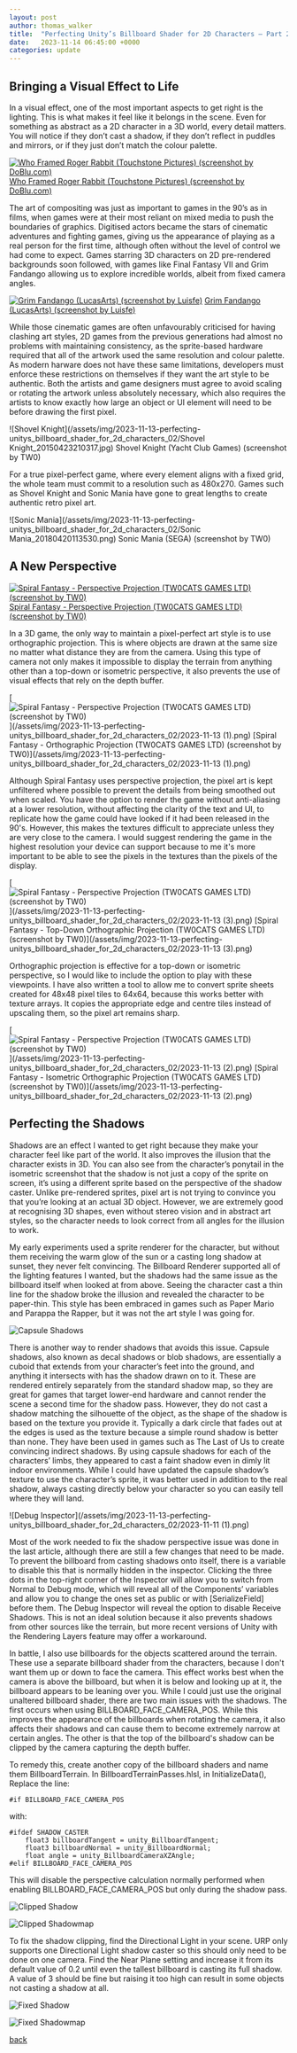```yaml
---
layout: post
author: thomas_walker
title:  "Perfecting Unity’s Billboard Shader for 2D Characters – Part 2"
date:   2023-11-14 06:45:00 +0000
categories: update
---
```


## Bringing a Visual Effect to Life

In a visual effect, one of the most important aspects to get right is the lighting. This is what makes it feel like it belongs in the scene. Even for something as abstract as a 2D character in a 3D world, every detail matters. You will notice if they don’t cast a shadow, if they don’t reflect in puddles and mirrors, or if they just don’t match the colour palette.

[<img alt="Who Framed Roger Rabbit (Touchstone Pictures) (screenshot by DoBlu.com)" src="/assets/img/2023-11-13-perfecting-unitys_billboard_shader_for_2d_characters_02/Who-Framed-Roger-Rabbit.mkv_snapshot_01.00.31_2022.01.07_13.05.11-scaled.jpg"/>](https://www.doblu.com/2022/01/08/who-framed-roger-rabbit-4k-uhd-review/)
[Who Framed Roger Rabbit (Touchstone Pictures) (screenshot by DoBlu.com)](https://www.doblu.com/2022/01/08/who-framed-roger-rabbit-4k-uhd-review/)

The art of compositing was just as important to games in the 90’s as in films, when games were at their most reliant on mixed media to push the boundaries of graphics. Digitised actors became the stars of cinematic adventures and fighting games, giving us the appearance of playing as a real person for the first time, although often without the level of control we had come to expect. Games starring 3D characters on 2D pre-rendered backgrounds soon followed, with games like Final Fantasy VII and Grim Fandango allowing us to explore incredible worlds, albeit from fixed camera angles.

[<img alt="Grim Fandango (LucasArts) (screenshot by Luisfe)" src="/assets/img/2023-11-13-perfecting-unitys_billboard_shader_for_2d_characters_02/GRIMFANDANGO_2006_11_24_18_01_47_091bc.png"/>](https://lparchive.org/Grim-Fandango-(Screenshot)/)
[Grim Fandango (LucasArts) (screenshot by Luisfe)](https://lparchive.org/Grim-Fandango-(Screenshot)/)

While those cinematic games are often unfavourably criticised for having clashing art styles, 2D games from the previous generations had almost no problems with maintaining consistency, as the sprite-based hardware required that all of the artwork used the same resolution and colour palette. As modern harware does not have these same limitations, developers must enforce these restrictions on themselves if they want the art style to be authentic. Both the artists and game designers must agree to avoid scaling or rotating the artwork unless absolutely necessary, which also requires the artists to know exactly how large an object or UI element will need to be before drawing the first pixel.

![Shovel Knight](/assets/img/2023-11-13-perfecting-unitys_billboard_shader_for_2d_characters_02/Shovel Knight_20150423210317.jpg)
Shovel Knight (Yacht Club Games) (screenshot by TW0)

For a true pixel-perfect game, where every element aligns with a fixed grid, the whole team must commit to a resolution such as 480x270. Games such as Shovel Knight and Sonic Mania have gone to great lengths to create authentic retro pixel art.

![Sonic Mania](/assets/img/2023-11-13-perfecting-unitys_billboard_shader_for_2d_characters_02/Sonic Mania_20180420113530.png)
Sonic Mania (SEGA) (screenshot by TW0)

## A New Perspective

[<img alt="Spiral Fantasy - Perspective Projection (TW0CATS GAMES LTD) (screenshot by TW0)" src="/assets/img/2023-11-13-perfecting-unitys_billboard_shader_for_2d_characters_02/2023-11-13.jpg"/>](/assets/img/2023-11-13-perfecting-unitys_billboard_shader_for_2d_characters_02/2023-11-13.png)
[Spiral Fantasy - Perspective Projection (TW0CATS GAMES LTD) (screenshot by TW0)](/assets/img/2023-11-13-perfecting-unitys_billboard_shader_for_2d_characters_02/2023-11-13.png)

In a 3D game, the only way to maintain a pixel-perfect art style is to use orthographic projection. This is where objects are drawn at the same size no matter what distance they are from the camera. Using this type of camera not only makes it impossible to display the terrain from anything other than a top-down or isometric perspective, it also prevents the use of visual effects that rely on the depth buffer.

[<img alt="Spiral Fantasy - Perspective Projection (TW0CATS GAMES LTD) (screenshot by TW0)" src="/assets/img/2023-11-13-perfecting-unitys_billboard_shader_for_2d_characters_02/2023-11-13 (1).jpg"/>](/assets/img/2023-11-13-perfecting-unitys_billboard_shader_for_2d_characters_02/2023-11-13 (1).png)
[Spiral Fantasy - Orthographic Projection (TW0CATS GAMES LTD) (screenshot by TW0)](/assets/img/2023-11-13-perfecting-unitys_billboard_shader_for_2d_characters_02/2023-11-13 (1).png)

Although Spiral Fantasy uses perspective projection, the pixel art is kept unfiltered where possible to prevent the details from being smoothed out when scaled. You have the option to render the game without anti-aliasing at a lower resolution, without affecting the clarity of the text and UI, to replicate how the game could have looked if it had been released in the 90's. However, this makes the textures difficult to appreciate unless they are very close to the camera. I would suggest rendering the game in the highest resolution your device can support because to me it's more important to be able to see the pixels in the textures than the pixels of the display.

[<img alt="Spiral Fantasy - Perspective Projection (TW0CATS GAMES LTD) (screenshot by TW0)" src="/assets/img/2023-11-13-perfecting-unitys_billboard_shader_for_2d_characters_02/2023-11-13 (3).jpg"/>](/assets/img/2023-11-13-perfecting-unitys_billboard_shader_for_2d_characters_02/2023-11-13 (3).png)
[Spiral Fantasy - Top-Down Orthographic Projection (TW0CATS GAMES LTD) (screenshot by TW0)](/assets/img/2023-11-13-perfecting-unitys_billboard_shader_for_2d_characters_02/2023-11-13 (3).png)

Orthographic projection is effective for a top-down or isometric perspective, so I would like to include the option to play with these viewpoints. I have also written a tool to allow me to convert sprite sheets created for 48x48 pixel tiles to 64x64, because this works better with texture arrays. It copies the appropriate edge and centre tiles instead of upscaling them, so the pixel art remains sharp.

[<img alt="Spiral Fantasy - Perspective Projection (TW0CATS GAMES LTD) (screenshot by TW0)" src="/assets/img/2023-11-13-perfecting-unitys_billboard_shader_for_2d_characters_02/2023-11-13 (2).jpg"/>](/assets/img/2023-11-13-perfecting-unitys_billboard_shader_for_2d_characters_02/2023-11-13 (2).png)
[Spiral Fantasy  - Isometric Orthographic Projection (TW0CATS GAMES LTD) (screenshot by TW0)](/assets/img/2023-11-13-perfecting-unitys_billboard_shader_for_2d_characters_02/2023-11-13 (2).png)

## Perfecting the Shadows

Shadows are an effect I wanted to get right because they make your character feel like part of the world. It also improves the illusion that the character exists in 3D. You can also see from the character’s ponytail in the isometric screenshot that the shadow is not just a copy of the sprite on screen, it’s using a different sprite based on the perspective of the shadow caster. Unlike pre-rendered sprites, pixel art is not trying to convince you that you’re looking at an actual 3D object. However, we are extremely good at recognising 3D shapes, even without stereo vision and in abstract art styles, so the character needs to look correct from all angles for the illusion to work.

My early experiments used a sprite renderer for the character, but without them receiving the warm glow of the sun or a casting long shadow at sunset, they never felt convincing. The Billboard Renderer supported all of the lighting features I wanted, but the shadows had the same issue as the billboard itself when looked at from above. Seeing the character cast a thin line for the shadow broke the illusion and revealed the character to be paper-thin. This style has been embraced in games such as Paper Mario and Parappa the Rapper, but it was not the art style I was going for.

![Capsule Shadows](/assets/img/2023-11-13-perfecting-unitys_billboard_shader_for_2d_characters_02/CapsuleShadows.png)

There is another way to render shadows that avoids this issue. Capsule shadows, also known as decal shadows or blob shadows, are essentially a cuboid that extends from your character’s feet into the ground, and anything it intersects with has the shadow drawn on to it. These are rendered entirely separately from the standard shadow map, so they are great for games that target lower-end hardware and cannot render the scene a second time for the shadow pass. However, they do not cast a shadow matching the silhouette of the object, as the shape of the shadow is based on the texture you provide it. Typically a dark circle that fades out at the edges is used as the texture because a simple round shadow is better than none. They have been used in games such as The Last of Us to create convincing indirect shadows. By using capsule shadows for each of the characters’ limbs, they appeared to cast a faint shadow even in dimly lit indoor environments. While I could have updated the capsule shadow’s texture to use the character’s sprite, it was better used in addition to the real shadow, always casting directly below your character so you can easily tell where they will land.

![Debug Inspector](/assets/img/2023-11-13-perfecting-unitys_billboard_shader_for_2d_characters_02/2023-11-11 (1).png)

Most of the work needed to fix the shadow perspective issue was done in the last article, although there are still a few changes that need to be made. To prevent the billboard from casting shadows onto itself, there is a variable to disable this that is normally hidden in the inspector. Clicking the three dots in the top-right corner of the Inspector will allow you to switch from Normal to Debug mode, which will reveal all of the Components’ variables and allow you to change the ones set as public or with [SerializeField] before them. The Debug Inspector will reveal the option to disable Receive Shadows. This is not an ideal solution because it also prevents shadows from other sources like the terrain, but more recent versions of Unity with the Rendering Layers feature may offer a workaround.

In battle, I also use billboards for the objects scattered around the terrain. These use a separate billboard shader from the characters, because I don't want them up or down to face the camera. This effect works best when the camera is above the billboard, but when it is below and looking up at it, the billboard appears to be leaning over you. While I could just use the original unaltered billboard shader, there are two main issues with the shadows. The first occurs when using BILLBOARD_FACE_CAMERA_POS. While this improves the appearance of the billboards when rotating the camera, it also affects their shadows and can cause them to become extremely narrow at certain angles. The other is that the top of the billboard's shadow can be clipped by the camera capturing the depth buffer.

To remedy this, create another copy of the billboard shaders and name them BillboardTerrain.
In BillboardTerrainPasses.hlsl, in InitializeData(),
Replace the line:
```hlsl
#if BILLBOARD_FACE_CAMERA_POS
```
with:
```hlsl
#ifdef SHADOW_CASTER
    float3 billboardTangent = unity_BillboardTangent;
    float3 billboardNormal = unity_BillboardNormal;
    float angle = unity_BillboardCameraXZAngle;
#elif BILLBOARD_FACE_CAMERA_POS
```

This will disable the perspective calculation normally performed when enabling BILLBOARD_FACE_CAMERA_POS but only during the shadow pass.

![Clipped Shadow](/assets/img/2023-11-13-perfecting-unitys_billboard_shader_for_2d_characters_02/Shadow0.png)

![Clipped Shadowmap](/assets/img/2023-11-13-perfecting-unitys_billboard_shader_for_2d_characters_02/Shadow1.png)

To fix the shadow clipping, find the Directional Light in your scene. URP only supports one Directional Light shadow caster so this should only need to be done on one camera.
Find the Near Plane setting and increase it from its default value of 0.2 until even the tallest billboard is casting its full shadow. A value of 3 should be fine but raising it too high can result in some objects not casting a shadow at all.

![Fixed Shadow](/assets/img/2023-11-13-perfecting-unitys_billboard_shader_for_2d_characters_02/Shadow2.png)

![Fixed Shadowmap](/assets/img/2023-11-13-perfecting-unitys_billboard_shader_for_2d_characters_02/Shadow3.png)

[back](/)

